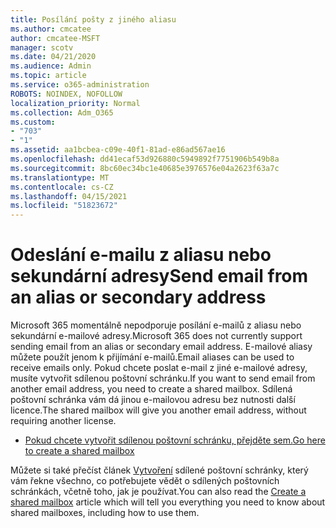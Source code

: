 ```yaml
---
title: Posílání pošty z jiného aliasu
ms.author: cmcatee
author: cmcatee-MSFT
manager: scotv
ms.date: 04/21/2020
ms.audience: Admin
ms.topic: article
ms.service: o365-administration
ROBOTS: NOINDEX, NOFOLLOW
localization_priority: Normal
ms.collection: Adm_O365
ms.custom:
- "703"
- "1"
ms.assetid: aa1bcbea-c09e-40f1-81ad-e86ad567ae16
ms.openlocfilehash: dd41ecaf53d926880c5949892f7751906b549b8a
ms.sourcegitcommit: 8bc60ec34bc1e40685e3976576e04a2623f63a7c
ms.translationtype: MT
ms.contentlocale: cs-CZ
ms.lasthandoff: 04/15/2021
ms.locfileid: "51823672"
---
```

# <a name="send-email-from-an-alias-or-secondary-address"></a><span data-ttu-id="bc26a-102">Odeslání e-mailu z aliasu nebo sekundární adresy</span><span class="sxs-lookup"><span data-stu-id="bc26a-102">Send email from an alias or secondary address</span></span>

<span data-ttu-id="bc26a-103">Microsoft 365 momentálně nepodporuje posílání e-mailů z aliasu nebo sekundární e-mailové adresy.</span><span class="sxs-lookup"><span data-stu-id="bc26a-103">Microsoft 365 does not currently support sending email from an alias or secondary email address.</span></span> <span data-ttu-id="bc26a-104">E-mailové aliasy můžete použít jenom k přijímání e-mailů.</span><span class="sxs-lookup"><span data-stu-id="bc26a-104">Email aliases can be used to receive emails only.</span></span> <span data-ttu-id="bc26a-105">Pokud chcete poslat e-mail z jiné e-mailové adresy, musíte vytvořit sdílenou poštovní schránku.</span><span class="sxs-lookup"><span data-stu-id="bc26a-105">If you want to send email from another email address, you need to create a shared mailbox.</span></span> <span data-ttu-id="bc26a-106">Sdílená poštovní schránka vám dá jinou e-mailovou adresu bez nutnosti další licence.</span><span class="sxs-lookup"><span data-stu-id="bc26a-106">The shared mailbox will give you another email address, without requiring another license.</span></span>
  
- [<span data-ttu-id="bc26a-107">Pokud chcete vytvořit sdílenou poštovní schránku, přejděte sem.</span><span class="sxs-lookup"><span data-stu-id="bc26a-107">Go here to create a shared mailbox</span></span>](https://portal.office.com/AdminPortal/Home#/AssistedGuide/addemailoptions)

<span data-ttu-id="bc26a-108">Můžete si také přečíst článek [Vytvoření](https://docs.microsoft.com/microsoft-365/admin/email/create-a-shared-mailbox) sdílené poštovní schránky, který vám řekne všechno, co potřebujete vědět o sdílených poštovních schránkách, včetně toho, jak je používat.</span><span class="sxs-lookup"><span data-stu-id="bc26a-108">You can also read the [Create a shared mailbox](https://docs.microsoft.com/microsoft-365/admin/email/create-a-shared-mailbox) article which will tell you everything you need to know about shared mailboxes, including how to use them.</span></span>